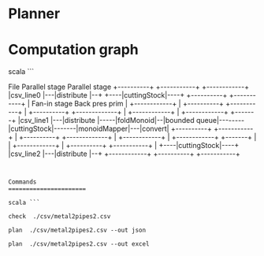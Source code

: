 Planner
===================

Computation graph
===================

scala ```

File           Parallel stage                                         Parallel stage
+----------+   +-----------+                                          +------------+
|csv_line0 |---|distribute |--+                                  +----|cuttingStock|----+
+----------+   +-----------+  |  Fan-in stage  Back pres prim    |    +------------+    |
+----------+   +-----------+  |  +----------+  +-------------+   |    +------------+    |  +------------+   +-------+
|csv_line1 |---|distribute |-----|foldMonoid|--|bounded queue|--------|cuttingStock|-------|monoidMapper|---|convert|
+----------+   +-----------+  |  +----------+  +-------------+   |    +------------+    |  +------------+   +-------+
                              |                                  |    +------------+    |
+----------+   +-----------+  |                                  +----|cuttingStock|----+
|csv_line2 |---|distribute |--+                                       +------------+
+----------+   +-----------+

```


Commands
======================

scala ```

check  ./csv/metal2pipes2.csv

plan  ./csv/metal2pipes2.csv --out json

plan  ./csv/metal2pipes2.csv --out excel

```